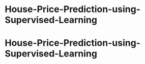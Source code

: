 # House-Price-Prediction-using-Supervised-Learning
# House-Price-Prediction-using-Supervised-Learning
